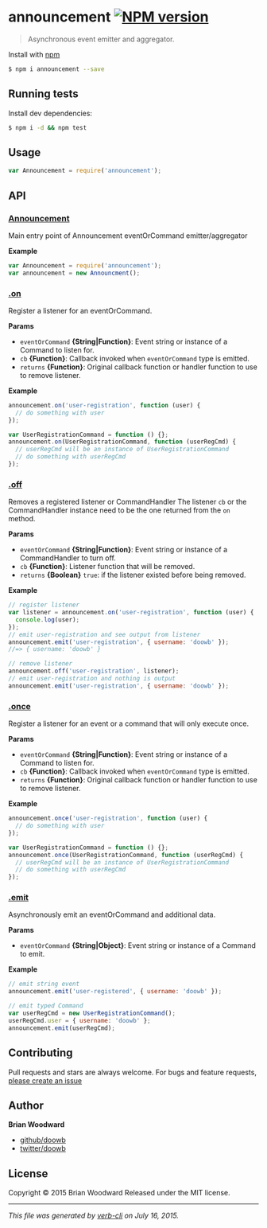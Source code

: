 # announcement [![NPM version](https://badge.fury.io/js/announcement.svg)](http://badge.fury.io/js/announcement)

> Asynchronous event emitter and aggregator.

Install with [npm](https://www.npmjs.com/)

```sh
$ npm i announcement --save
```

## Running tests

Install dev dependencies:

```sh
$ npm i -d && npm test
```

## Usage

```js
var Announcement = require('announcement');
```

## API

### [Announcement](index.js#L28)

Main entry point of Announcement eventOrCommand emitter/aggregator

**Example**

```js
var Announcement = require('announcement');
var announcement = new Announcment();
```

### [.on](index.js#L57)

Register a listener for an eventOrCommand.

**Params**

* `eventOrCommand` **{String|Function}**: Event string or instance of a Command to listen for.
* `cb` **{Function}**: Callback invoked when `eventOrCommand` type is emitted.
* `returns` **{Function}**: Original callback function or handler function to use to remove listener.

**Example**

```js
announcement.on('user-registration', function (user) {
  // do something with user
});

var UserRegistrationCommand = function () {};
announcement.on(UserRegistrationCommand, function (userRegCmd) {
  // userRegCmd will be an instance of UserRegistrationCommand
  // do something with userRegCmd
});
```

### [.off](index.js#L94)

Removes a registered listener or CommandHandler The listener `cb` or the CommandHandler instance need to be the one returned from the `on` method.

**Params**

* `eventOrCommand` **{String|Function}**: Event string or instance of a CommandHandler to turn off.
* `cb` **{Function}**: Listener function that will be removed.
* `returns` **{Boolean}** `true`: if the listener existed before being removed.

**Example**

```js
// register listener
var listener = announcement.on('user-registration', function (user) {
  console.log(user);
});
// emit user-registration and see output from listener
announcement.emit('user-registration', { username: 'doowb' });
//=> { username: 'doowb' }

// remove listener
announcement.off('user-registration', listener);
// emit user-registration and nothing is output
announcement.emit('user-registration', { username: 'doowb' });
```

### [.once](index.js#L133)

Register a listener for an event or a command that will only execute once.

**Params**

* `eventOrCommand` **{String|Function}**: Event string or instance of a Command to listen for.
* `cb` **{Function}**: Callback invoked when `eventOrCommand` type is emitted.
* `returns` **{Function}**: Original callback function or handler function to use to remove listener.

**Example**

```js
announcement.once('user-registration', function (user) {
  // do something with user
});

var UserRegistrationCommand = function () {};
announcement.once(UserRegistrationCommand, function (userRegCmd) {
  // userRegCmd will be an instance of UserRegistrationCommand
  // do something with userRegCmd
});
```

### [.emit](index.js#L166)

Asynchronously emit an eventOrCommand and additional data.

**Params**

* `eventOrCommand` **{String|Object}**: Event string or instance of a Command to emit.

**Example**

```js
// emit string event
announcement.emit('user-registered', { username: 'doowb' });

// emit typed Command
var userRegCmd = new UserRegistrationCommand();
userRegCmd.user = { username: 'doowb' };
announcement.emit(userRegCmd);
```

## Contributing

Pull requests and stars are always welcome. For bugs and feature requests, [please create an issue](https://github.com/doowb/announcement/issues)

## Author

**Brian Woodward**

+ [github/doowb](https://github.com/doowb)
+ [twitter/doowb](http://twitter.com/doowb)

## License

Copyright © 2015 Brian Woodward
Released under the MIT license.

***

_This file was generated by [verb-cli](https://github.com/assemble/verb-cli) on July 16, 2015._